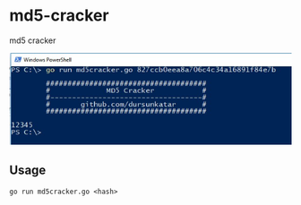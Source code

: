 # md5-cracker
md5 cracker

![md5 cracker](https://github.com/dursunkatar/md5-cracker/blob/master/screen.jpg)

## Usage
```
go run md5cracker.go <hash>
```
